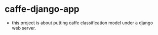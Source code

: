 # caffe-django-app
- this project is about putting caffe classification model under a django web server.
